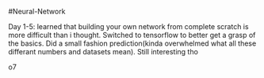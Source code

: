 #Neural-Network

Day 1-5: learned that building your own network from complete scratch is more difficult than i thought. Switched to tensorflow to better get a grasp of the basics. Did a small fashion prediction(kinda overwhelmed what all these differant numbers and datasets mean). Still interesting tho 

o7